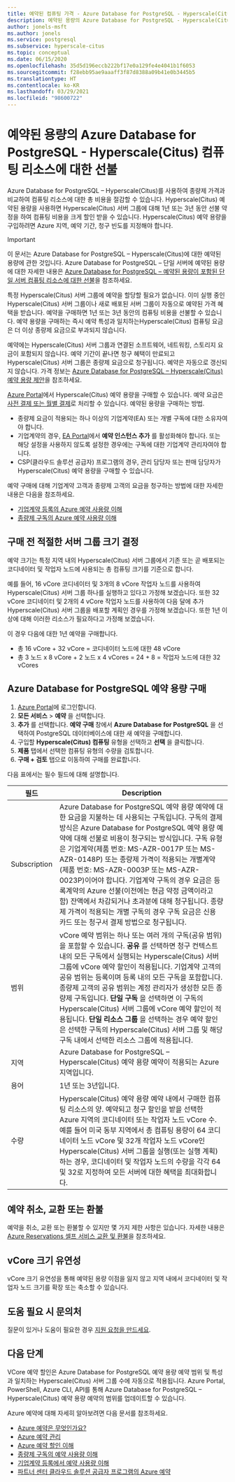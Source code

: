```yaml
---
title: 예약된 컴퓨팅 가격 - Azure Database for PostgreSQL - Hyperscale(Citus)
description: 예약된 용량의 Azure Database for PostgreSQL - Hyperscale(Citus) 컴퓨팅 리소스에 대한 선불.
author: jonels-msft
ms.author: jonels
ms.service: postgresql
ms.subservice: hyperscale-citus
ms.topic: conceptual
ms.date: 06/15/2020
ms.openlocfilehash: 35d5d196eccb222bf17e0a129fe4e4041b1f6053
ms.sourcegitcommit: f28ebb95ae9aaaff3f87d8388a09b41e0b3445b5
ms.translationtype: HT
ms.contentlocale: ko-KR
ms.lasthandoff: 03/29/2021
ms.locfileid: "98600722"
---
```

# <a name="prepay-for-azure-database-for-postgresql---hyperscale-citus-compute-resources-with-reserved-capacity"></a>예약된 용량의 Azure Database for PostgreSQL - Hyperscale(Citus) 컴퓨팅 리소스에 대한 선불

Azure Database for PostgreSQL – Hyperscale(Citus)를 사용하여 종량제 가격과 비교하여 컴퓨팅 리소스에 대한 총 비용을 절감할 수 있습니다. Hyperscale(Citus) 예약된 용량을 사용하면 Hyperscale(Citus) 서버 그룹에 대해 1년 또는 3년 동안 선불 약정을 하여 컴퓨팅 비용을 크게 할인 받을 수 있습니다. Hyperscale(Citus) 예약 용량을 구입하려면 Azure 지역, 예약 기간, 청구 빈도를 지정해야 합니다.

> [!IMPORTANT]
> 이 문서는 Azure Database for PostgreSQL – Hyperscale(Citus)에 대한 예약된 용량에 관한 것입니다. Azure Database for PostgreSQL – 단일 서버에 예약된 용량에 대한 자세한 내용은 [Azure Database for PostgreSQL – 예약된 용량이 포함된 단일 서버 컴퓨팅 리소스에 대한 선불](./concept-reserved-pricing.md)을 참조하세요.

특정 Hyperscale(Citus) 서버 그룹에 예약을 할당할 필요가 없습니다. 이미 실행 중인 Hyperscale(Citus) 서버 그룹이나 새로 배포된 서버 그룹이 자동으로 예약된 가격 혜택을 받습니다. 예약을 구매하면 1년 또는 3년 동안의 컴퓨팅 비용을 선불할 수 있습니다. 예약 용량을 구매하는 즉시 예약 특성과 일치하는Hyperscale(Citus) 컴퓨팅 요금은 더 이상 종량제 요금으로 부과되지 않습니다. 

예약에는 Hyperscale(Citus) 서버 그룹과 연결된 소프트웨어, 네트워킹, 스토리지 요금이 포함되지 않습니다. 예약 기간이 끝나면 청구 혜택이 만료되고 Hyperscale(Citus) 서버 그룹은 종량제 요금으로 청구됩니다. 예약은 자동으로 갱신되지 않습니다. 가격 정보는 [Azure Database for PostgreSQL – Hyperscale(Citus) 예약 용량 제안](https://azure.microsoft.com/pricing/details/postgresql/hyperscale-citus/)을 참조하세요.

[Azure Portal](https://portal.azure.com/)에서 Hyperscale(Citus) 예약 용량을 구매할 수 있습니다. 예약 요금은 [사전 결제 또는 월별 결제](../cost-management-billing/reservations/prepare-buy-reservation.md)로 처리할 수 있습니다. 예약된 용량을 구매하는 방법.

* 종량제 요금이 적용되는 하나 이상의 기업계약(EA) 또는 개별 구독에 대한 소유자여야 합니다.
* 기업계약의 경우, [EA Portal](https://ea.azure.com/)에서 **예약 인스턴스 추가** 를 활성화해야 합니다. 또는 해당 설정을 사용하지 않도록 설정한 경우에는 구독에 대한 기업계약 관리자여야 합니다.
* CSP(클라우드 솔루션 공급자) 프로그램의 경우, 관리 담당자 또는 판매 담당자가 Hyperscale(Citus) 예약 용량을 구매할 수 있습니다.

예약 구매에 대해 기업계약 고객과 종량제 고객의 요금을 청구하는 방법에 대한 자세한 내용은 다음을 참조하세요.
- [기업계약 등록의 Azure 예약 사용량 이해](../cost-management-billing/reservations/understand-reserved-instance-usage-ea.md)
- [종량제 구독의 Azure 예약 사용량 이해](../cost-management-billing/reservations/understand-reserved-instance-usage.md)

## <a name="determine-the-right-server-group-size-before-purchase"></a>구매 전 적절한 서버 그룹 크기 결정

예약 크기는 특정 지역 내의 Hyperscale(Citus) 서버 그룹에서 기존 또는 곧 배포되는 코디네이터 및 작업자 노드에 사용되는 총 컴퓨팅 크기를 기준으로 합니다.

예를 들어, 16 vCore 코디네이터 및 3개의 8 vCore 작업자 노드를 사용하여 Hyperscale(Citus) 서버 그룹 하나를 실행하고 있다고 가정해 보겠습니다. 또한 32 vCore 코디네이터 및 2개의 4 vCore 작업자 노드를 사용하여 다음 달에 추가 Hyperscale(Citus) 서버 그룹을 배포할 계획인 경우를 가정해 보겠습니다. 또한 1년 이상에 대해 이러한 리소스가 필요하다고 가정해 보겠습니다.

이 경우 다음에 대한 1년 예약을 구매합니다.

* 총 16 vCore + 32 vCore = 코디네이터 노드에 대한 48 vCore
* 총 3 노드 x 8 vCore + 2 노드 x 4 vCores = 24 + 8 = 작업자 노드에 대한 32 vCores

## <a name="buy-azure-database-for-postgresql-reserved-capacity"></a>Azure Database for PostgreSQL 예약 용량 구매

1. [Azure Portal](https://portal.azure.com/)에 로그인합니다.
1. **모든 서비스** > **예약** 을 선택합니다.
1. **추가** 를 선택합니다. **예약 구매** 창에서 **Azure Database for PostgreSQL** 을 선택하여 PostgreSQL 데이터베이스에 대한 새 예약을 구매합니다.
1. 구입할 **Hyperscale(Citus) 컴퓨팅** 유형을 선택하고 **선택** 을 클릭합니다.
1. **제품** 탭에서 선택한 컴퓨팅 유형의 수량을 검토합니다.
1. **구매 + 검토** 탭으로 이동하여 구매를 완료합니다.

다음 표에서는 필수 필드에 대해 설명합니다.

| 필드        | Description                                                                                                                                                                                                                                                                                                                                                                                                                                                                                                                                                                                                                                                                                                                                                                                                                                                        |
|--------------|--------------------------------------------------------------------------------------------------------------------------------------------------------------------------------------------------------------------------------------------------------------------------------------------------------------------------------------------------------------------------------------------------------------------------------------------------------------------------------------------------------------------------------------------------------------------------------------------------------------------------------------------------------------------------------------------------------------------------------------------------------------------------------------------------------------------------------------------------------------------|
| Subscription | Azure Database for PostgreSQL 예약 용량 예약에 대한 요금을 지불하는 데 사용되는 구독입니다. 구독의 결제 방식은 Azure Database for PostgreSQL 예약 용량 예약에 대해 선불로 비용이 청구되는 방식입니다. 구독 유형은 기업계약(제품 번호: MS-AZR-0017P 또는 MS-AZR-0148P) 또는 종량제 가격이 적용되는 개별계약(제품 번호: MS-AZR-0003P 또는 MS-AZR-0023P)이어야 합니다. 기업계약 구독의 경우 요금은 등록계약의 Azure 선불(이전에는 현금 약정 금액이라고 함) 잔액에서 차감되거나 초과분에 대해 청구됩니다. 종량제 가격이 적용되는 개별 구독의 경우 구독 요금은 신용 카드 또는 청구서 결제 방법으로 청구됩니다.                                                                                  |
| 범위        | vCore 예약 범위는 하나 또는 여러 개의 구독(공유 범위)을 포함할 수 있습니다. **공유** 를 선택하면 청구 컨텍스트 내의 모든 구독에서 실행되는 Hyperscale(Citus) 서버 그룹에 vCore 예약 할인이 적용됩니다. 기업계약 고객의 공유 범위는 등록이며 등록 내의 모든 구독을 포함합니다. 종량제 고객의 공유 범위는 계정 관리자가 생성한 모든 종량제 구독입니다. **단일 구독** 을 선택하면 이 구독의 Hyperscale(Citus) 서버 그룹에 vCore 예약 할인이 적용됩니다. **단일 리소스 그룹** 을 선택하는 경우 예약 할인은 선택한 구독의 Hyperscale(Citus) 서버 그룹 및 해당 구독 내에서 선택한 리소스 그룹에 적용됩니다. |
| 지역       | Azure Database for PostgreSQL – Hyperscale(Citus) 예약 용량 예약이 적용되는 Azure 지역입니다.                                                                                                                                                                                                                                                                                                                                                                                                                                                                                                                                                                                                                                                                                                                                           |
| 용어         | 1년 또는 3년입니다.                                                                                                                                                                                                                                                                                                                                                                                                                                                                                                                                                                                                                                                                                                                                                                                                                                           |
| 수량     | Hyperscale(Citus) 예약 용량 예약 내에서 구매한 컴퓨팅 리소스의 양. 예약되고 청구 할인을 받을 선택한 Azure 지역의 코디네이터 또는 작업자 노드 vCore 수. 예를 들어 미국 동부 지역에서 총 컴퓨팅 용량이 64 코디네이터 노드 vCore 및 32개 작업자 노드 vCore인 Hyperscale(Citus) 서버 그룹을 실행(또는 실행 계획)하는 경우, 코디네이터 및 작업자 노드의 수량을 각각 64 및 32로 지정하여 모든 서버에 대한 혜택을 최대화합니다.                                                                                                                                                                                                                                                     |



## <a name="cancel-exchange-or-refund-reservations"></a>예약 취소, 교환 또는 환불

예약을 취소, 교환 또는 환불할 수 있지만 몇 가지 제한 사항은 있습니다. 자세한 내용은 [Azure Reservations 셀프 서비스 교환 및 환불](../cost-management-billing/reservations/exchange-and-refund-azure-reservations.md)을 참조하세요.

## <a name="vcore-size-flexibility"></a>vCore 크기 유연성

vCore 크기 유연성을 통해 예약된 용량 이점을 잃지 않고 지역 내에서 코디네이터 및 작업자 노드 크기를 확장 또는 축소할 수 있습니다.

## <a name="need-help-contact-us"></a>도움 필요 시 문의처

질문이 있거나 도움이 필요한 경우 [지원 요청을 만드세요](https://portal.azure.com/#blade/Microsoft_Azure_Support/HelpAndSupportBlade/newsupportrequest).

## <a name="next-steps"></a>다음 단계

VCore 예약 할인은 Azure Database for PostgreSQL 예약 용량 예약 범위 및 특성과 일치하는 Hyperscale(Citus) 서버 그룹 수에 자동으로 적용됩니다. Azure Portal, PowerShell, Azure CLI, API를 통해 Azure Database for PostgreSQL – Hyperscale(Citus) 예약 용량 예약의 범위를 업데이트할 수 있습니다.

Azure 예약에 대해 자세히 알아보려면 다음 문서를 참조하세요.

* [Azure 예약은 무엇인가요?](../cost-management-billing/reservations/save-compute-costs-reservations.md)
* [Azure 예약 관리](../cost-management-billing/reservations/manage-reserved-vm-instance.md)
* [Azure 예약 할인 이해](../cost-management-billing/reservations/understand-reservation-charges.md)
* [종량제 구독의 예약 사용량 이해](../cost-management-billing/reservations/understand-reservation-charges-postgresql.md)
* [기업계약 등록에서 예약 사용량 이해](../cost-management-billing/reservations/understand-reserved-instance-usage-ea.md)
* [파트너 센터 클라우드 솔루션 공급자 프로그램의 Azure 예약](/partner-center/azure-reservations)